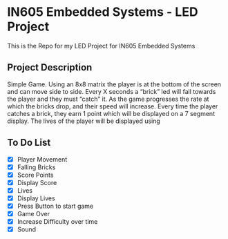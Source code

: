 # IN605 Embedded Systems - LED Project
This is the Repo for my LED Project for IN605 Embedded Systems
## Project Description
Simple Game. Using an 8x8 matrix the player is at the bottom of the screen and can move side to side. Every X seconds a “brick” led will fall towards the player and they must “catch” it. As the game progresses the rate at which the bricks drop, and their speed will increase. Every time the player catches a brick, they earn 1 point which will be displayed on a 7 segment display. The lives of the player will be displayed using
## To Do List
- [x] Player Movement
- [x] Falling Bricks
- [x] Score Points
- [x] Display Score
- [x] Lives
- [x] Display Lives
- [x] Press Button to start game
- [x] Game Over
- [x] Increase Difficulty over time
- [x] Sound
